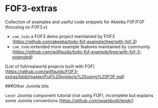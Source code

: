 # FOF3-extras
Collection of examples and useful code snippets for Akeeba F0F/FOF (focusing on FOF3.x)

* `com_todo` a FOF3 demo project maintained by FOF3 (https://github.com/akeeba/todo-fof-example/tree/with-fof-3)
* `com_todo`:extended more example features maintained by community (https://github.com/willfaulds/todo-fof-example/tree/with-fof-3-extended)

[List of full/realworld projects built with FOF] (https://github.com/willfaulds/FOF3-extras/blob/master/Full%20projects%20using%20FOF.md)

###Other Joomla bits

`Lendr` Joomla component tutorial (not using FOF), incomplete but explains some Joomla conventions (https://github.com/sparkbuilt/lendr/)


